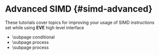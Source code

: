 Advanced SIMD   {#simd-advanced}
=============

These tutorials cover topics for improving your usage of SIMD instructions set while using **EVE**
high level interface

- \subpage conditional
- \subpage process
- \subpage process